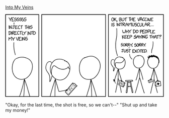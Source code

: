 [Into My Veins](https://xkcd.com/2402)

![Into My Veins](./random_comic.png)

"Okay, for the last time, the shot is free, so we can't--" "Shut up and take my money!"

